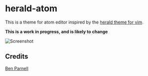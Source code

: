# herald-atom

This is a theme for atom editor inspired by the [herald theme for vim](http://www.vim.org/scripts/script.php?script_id=2684).

**This is a work in progress, and is likely to change**

![Screenshot](https://www.dropbox.com/s/m0il766sajm55mi/Screenshot%202015-02-28%2012.21.09.png?dl=0)

## Credits

[Ben Parnell](https://github.com/benjaminparnell)
